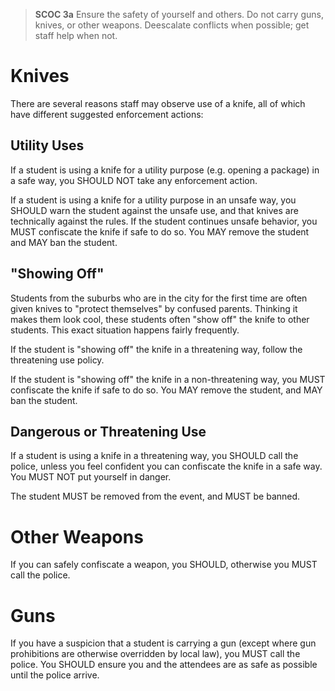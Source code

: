 > **SCOC 3a**
> Ensure the safety of yourself and others. Do not carry guns, knives, or other weapons. Deescalate conflicts when possible; get staff help when not.

# Knives

There are several reasons staff may observe use of a knife, all of which have different suggested enforcement actions:

## Utility Uses

If a student is using a knife for a utility purpose (e.g. opening a package) in a safe way, you SHOULD NOT take any enforcement action.

If a student is using a knife for a utility purpose in an unsafe way, you SHOULD warn the student against the unsafe use, and that knives are technically against the rules. If the student continues unsafe behavior, you MUST confiscate the knife if safe to do so. You MAY remove the student and MAY ban the student.

## "Showing Off"

Students from the suburbs who are in the city for the first time are often given knives to "protect themselves" by confused parents. Thinking it makes them look cool, these students often "show off" the knife to other students. This exact situation happens fairly frequently.

If the student is "showing off" the knife in a threatening way, follow the threatening use policy.

If the student is "showing off" the knife in a non-threatening way, you MUST confiscate the knife if safe to do so. You MAY remove the student, and MAY ban the student.

## Dangerous or Threatening Use

If a student is using a knife in a threatening way, you SHOULD call the police, unless you feel confident you can confiscate the knife in a safe way. You MUST NOT put yourself in danger.

The student MUST be removed from the event, and MUST be banned.

# Other Weapons

If you can safely confiscate a weapon, you SHOULD, otherwise you MUST call the police.

# Guns

If you have a suspicion that a student is carrying a gun (except where gun prohibitions are otherwise overridden by local law), you MUST call the police. You SHOULD ensure you and the attendees are as safe as possible until the police arrive.